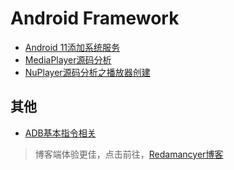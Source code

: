 # Android Framework
- [Android 11添加系统服务](_posts/Android11添加系统服务.md)
- [MediaPlayer源码分析](_posts/MediaPlayer源码分析.md)
- [NuPlayer源码分析之播放器创建](_posts/NuPlayer源码分析之播放器创建.md)

## 其他
- [ADB基本指令相关](_posts/ADB基本指令相关.md)

> 博客端体验更佳，点击前往，[Redamancyer博客](https://redamancyer.github.io/#/)
